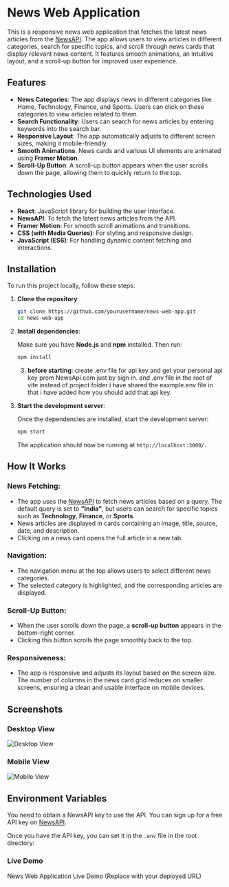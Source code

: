 # News Web Application

This is a responsive news web application that fetches the latest news articles from the [NewsAPI](https://newsapi.org/). The app allows users to view articles in different categories, search for specific topics, and scroll through news cards that display relevant news content. It features smooth animations, an intuitive layout, and a scroll-up button for improved user experience.

## Features

- **News Categories**: The app displays news in different categories like Home, Technology, Finance, and Sports. Users can click on these categories to view articles related to them.
- **Search Functionality**: Users can search for news articles by entering keywords into the search bar.
- **Responsive Layout**: The app automatically adjusts to different screen sizes, making it mobile-friendly.
- **Smooth Animations**: News cards and various UI elements are animated using **Framer Motion**.
- **Scroll-Up Button**: A scroll-up button appears when the user scrolls down the page, allowing them to quickly return to the top.

## Technologies Used
 
- **React**: JavaScript library for building the user interface.
- **NewsAPI**: To fetch the latest news articles from the API.
- **Framer Motion**: For smooth scroll animations and transitions.
- **CSS (with Media Queries)**: For styling and responsive design.
- **JavaScript (ES6)**: For handling dynamic content fetching and interactions.

## Installation 

To run this project locally, follow these steps:

1. **Clone the repository**:

    ```bash
    git clone https://github.com/yourusername/news-web-app.git
    cd news-web-app
    ```

2. **Install dependencies**:

    Make sure you have **Node.js** and **npm** installed. Then run:

    ```bash
    npm install
    ```

    3. **before starting**:
    create .env file for api key and get your personal api key prom NewsApi.com just by sign in. and .env file in the root of vite instead of project folder i have shared the eaxmple.env file in that i have added how you should add that api key.

4. **Start the development server**:

    Once the dependencies are installed, start the development server:

    ```bash
    npm start
    ```

    The application should now be running at `http://localhost:3000/`.



## How It Works

### News Fetching:
- The app uses the [NewsAPI](https://newsapi.org/) to fetch news articles based on a query. The default query is set to **"India"**, but users can search for specific topics such as **Technology**, **Finance**, or **Sports**.
- News articles are displayed in cards containing an image, title, source, date, and description.
- Clicking on a news card opens the full article in a new tab.

### Navigation:
- The navigation menu at the top allows users to select different news categories.
- The selected category is highlighted, and the corresponding articles are displayed.

### Scroll-Up Button:
- When the user scrolls down the page, a **scroll-up button** appears in the bottom-right corner.
- Clicking this button scrolls the page smoothly back to the top.

### Responsiveness:
- The app is responsive and adjusts its layout based on the screen size. The number of columns in the news card grid reduces on smaller screens, ensuring a clean and usable interface on mobile devices.

## Screenshots

### Desktop View
![Desktop View](./images/desktopScreen.png)

### Mobile View
![Mobile View](./imsges/desktopScreen.png)

## Environment Variables

You need to obtain a NewsAPI key to use the API. You can sign up for a free API key on [NewsAPI](https://newsapi.org/).

Once you have the API key, you can set it in the `.env` file in the root directory:


 ### Live Demo
News Web Application Live Demo (Replace with your deployed URL)
